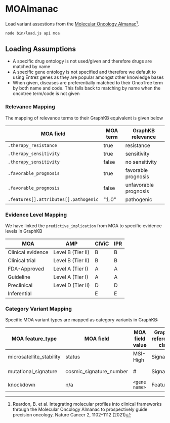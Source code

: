 # MOAlmanac

Load variant assestions from the [Molecular Oncology Almanac](https://moalmanac.org)[^1].

```bash
node bin/load.js api moa
```

## Loading Assumptions

- A specific drug ontology is not used/given and therefore drugs are matched by name
- A specific gene ontology is not specified and therefore we default to using Entrez genes as they are popular amongst other knowledge bases
- When given, diseases are preferentially matched to their OncoTree term by both name and code. This falls back to matching by name when the oncotree term/code is not given

### Relevance Mapping

The mapping of relevance terms to their GraphKB equivalent is given below

| MOA field                             | MOA term | GraphKB relevance     |
| ------------------------------------- | -------- | --------------------- |
| `.therapy_resistance`                 | true     | resistance            |
| `.therapy_sensitivity`                | true     | sensitivity           |
| `.therapy_sensitivity`                | false    | no sensitivity        |
| `.favorable_prognosis`                | true     | favorable prognosis   |
| `.favorable_prognosis`                | false    | unfavorable prognosis |
| `.features[].attributes[].pathogenic` | "1.0"    | pathogenic            |

### Evidence Level Mapping

We have linked the `predictive_implication` from MOA to specific evidence levels in GraphKB

| MOA               | AMP               | CIViC | IPR |
| ----------------- | ----------------- | ----- | --- |
| Clinical evidence | Level B (Tier II) | B     | B   |
| Clinical trial    | Level B (Tier II) | B     | B   |
| FDA-Approved      | Level A (Tier I)  | A     | A   |
| Guideline         | Level A (Tier I)  | A     | A   |
| Preclinical       | Level D (Tier II) | D     | D   |
| Inferential       |                   | E     | E   |

### Category Variant Mapping

Specific MOA variant types are mapped as category variants in GraphKB:

| MOA feature_type         | MOA field               | MOA field value | GraphKB reference1 class | GraphKB reference1         | GraphKB type      |
| ------------------------ | ----------------------- | --------------- | ------------------------ | -------------------------- | ----------------- |
| microsatellite_stability | status                  | MSI-High        | Signature                | microsatellite instability | high signature    |
| mutational_signature     | cosmic_signature_number | #               | Signature                | SBS#                       | signature present |
| knockdown                | n/a                     | `<gene name>`   | Feature                  | `<gene name>`              | knockdown         |

[^1]: Reardon, B. et al. Integrating molecular profiles into clinical frameworks through the Molecular Oncology Almanac to prospectively guide precision oncology. Nature Cancer 2, 1102–1112 (2021)
